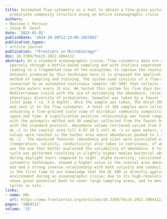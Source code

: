 ```yaml
---
title: Automated flow cytometry as a tool to obtain a fine-grain picture of marine
  prokaryote community structure along an entire oceanographic cruise
authors:
- Massimo C Pernice
- Josep M. Gasol
date: '2023-01-01'
publishDate: '2024-10-30T12:13:09.145786Z'
publication_types:
- article-journal
publication: '*Frontiers in Microbiology*'
doi: 10.3389/fmicb.2022.1064112
abstract: On a standard oceanographic cruise, flow cytometry data are usually collected
  sparsely through a bottle-based sampling and with stations separated by kilometers
  leading to a fragmented view of the ecosystem; to improve the resolution of the
  datasets produced by this technique here it is proposed the application of an automatic
  method of sampling and staining. The system used consists of a flow-cytometer (Accuri-C6)
  connected to an automated continuous sampler (OC-300) that collects samples of marine
  surface waters every 15 min. We tested this system for five days during a brief
  Mediterranean cruise with the aim of estimating the abundance, relative size and
  phenotypic diversity of prokaryotes. Seawater was taken by a faucet linked to an
  inlet pump ( ca. 5 m depth). Once the sample was taken, the Oncyt-300 stained it
  and sent it to the flow cytometer. A total of 366 samples were collected, effectively
  achieving a fine-grained scale view of microbial community composition both through
  space and time. A significative positive relationship was found comparing data obtained
  with the automatic method and 10 samples collected from the faucet but processed
  with the standard protocol. Abundance values retrieved varied from 3.56·10 5 cell
  mL −1 in the coastal area till 6.87 10 5 cell mL −1 in open waters, exceptional
  values were reached in the harbor area where abundances peaked to 1.28 10 6 cell
  mL −1 . The measured features (abundance and size) were associated with metadata
  (temperature, salinity, conductivity) also taken in continuous, of which conductivity
  was the one that better explained the variability of abundance. A full 24 h measurement
  cycle was performed resulting in slightly higher median bacterial abundances values
  during daylight hours compared to night. Alpha diversity, calculated using computational
  cytometry techniques, showed a higher value in the coastal area above 41° of latitude
  and had a strong inverse relationship with both salinity and conductivity. This
  is the first time to our knowledge that the OC-300 is directly applied to the marine
  environment during an oceanographic cruise; due to its high-resolution, this set-up
  shows great potential both to cover large sampling areas, and to monitor day-night
  cycles in situ .
links:
- name: URL
  url: https://www.frontiersin.org/articles/10.3389/fmicb.2022.1064112/full
pages: '1064112'
volume: '13'
---
```

